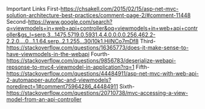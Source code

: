 Important Links 
First-https://chsakell.com/2015/02/15/asp-net-mvc-solution-architecture-best-practices/comment-page-2/#comment-11448
Second-https://www.google.com/search?q=viewmodels+in+web+api+controller&oq=viewmodels+in+web+api+controller&gs_l=serp.3...1475.5719.0.5931.4.4.0.0.0.0.256.462.2-2.2.0....0...1.1.64.serp..2.1.255...30i10k1.HilNCo7mDf8
Third-https://stackoverflow.com/questions/16365773/does-it-make-sense-to-have-viewmodels-in-the-webapi
Fourth-https://stackoverflow.com/questions/9856783/deserialize-webapi-repsonse-to-mvc4-viewmodel-in-application?rq=1
Fifth-https://stackoverflow.com/questions/44484911/asp-net-mvc-with-web-api-2-automapper-autofac-and-viewmodels?noredirect=1#comment75964286_44484911
Sixth-https://stackoverflow.com/questions/20710738/mvc-accessing-a-view-model-from-an-api-controller

